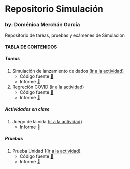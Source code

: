 # Repositorio Simulación
### by: Doménica Merchán García
Repositorio de tareas, pruebas y exámenes de Simulación 


#### TABLA DE CONTENIDOS

##### Tareas
1. Simulación de lanzamiento de dados [(ir a la actividad)](https://github.com/domerchan/Repositorio/tree/main/07-04%20Tarea%201%20(Dados))
    - Código fuente [📌](https://github.com/domerchan/Repositorio/blob/main/07-04%20Tarea%201%20(Dados)/tarea1.py)
    - Informe [📌](https://github.com/domerchan/Repositorio/blob/main/07-04%20Tarea%201%20(Dados)/Informe.pdf)
2. Regreción COVID [(ir a la actividad)](https://github.com/domerchan/Repositorio/tree/main/23-04%20Tarea%202%20(Regresi%C3%B3n%20COVID))
    - Código fuente [📌](https://github.com/domerchan/Repositorio/blob/main/23-04%20Tarea%202%20(Regresi%C3%B3n%20COVID)/Regresion%20COVID.ipynb)
    - Informe [📌](https://github.com/domerchan/Repositorio/blob/main/23-04%20Tarea%202%20(Regresi%C3%B3n%20COVID)/Informe%20Regresion%20COVID.pdf)

##### Actividades en clase
1. Juego de la vida [(ir a la actividad)](https://github.com/domerchan/Repositorio/tree/main/09-04%20Actividad%201%20(Juego%20de%20la%20vida))
    - Informe [📌](https://github.com/domerchan/Repositorio/blob/main/09-04%20Actividad%201%20(Juego%20de%20la%20vida)/Informe.pdf)


##### Pruebas
1. Prueba Unidad 1[(ir a la actividad)](https://github.com/domerchan/Repositorio/tree/main/12-05%20Prueba%20Pr%C3%A1ctica%201)
    - Código fuente [📌](https://github.com/domerchan/Repositorio/blob/main/12-05%20Prueba%20Pr%C3%A1ctica%201/Prueba.ipynb)
    - Informe [📌](https://github.com/domerchan/Repositorio/blob/main/12-05%20Prueba%20Pr%C3%A1ctica%201/Prueba.pdf)
